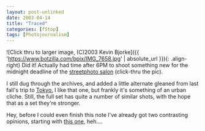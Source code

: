 ```yaml
---
layout: post-unlinked
date: 2003-04-14
title: "Traced"
categories: [fStop]
tags: [Photojournalism]
---
```



![Click thru to larger image, (C)2003 Kevin Bjorke]({{ 'https://www.botzilla.com/bpix/IMG_7658.jpg' | absolute_url }}){: .align-right}
Did it! Actually had time after 6PM to shoot something new for the midnight deadline of the <a href="http://www.genec.com/federico/salon/urlist.php?secth=32">streetphoto salon</a> (click-thru the pic).

I still dug through the archives, and added a little alternate gleaned from last fall's trip to <a href="/photo/T2002/">Tokyo.</a> I like that one, but frankly it's something of an urban cliche. Still, the full set has quite a number of similar shots, with the hope that as a set they're stronger.

<!--more-->
Hey, before I could even finish this note I've already got two contrasting opinions, starting with <a href="http://topica.com/lists/streetphoto/read/message.html?mid=907366661&sort=d&start=34043">this one,</a> heh....
